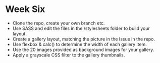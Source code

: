 # Week Six
- Clone the repo, create your own branch etc.
- Use SASS and edit the files in the /stylesheets folder to build your layout.
- Create a gallery layout, matching the picture in the Issue in the repo.
- Use flexbox & calc() to determine the width of each gallery item.
- Use the 20 images provided as background images for your gallery.
- Apply a grayscale CSS filter to the gallery thumbnails.

